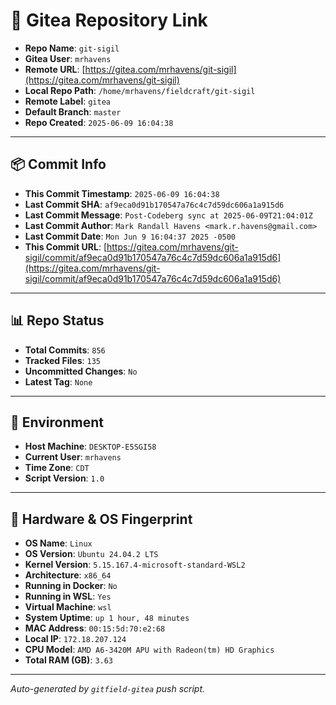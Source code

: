 # 🔗 Gitea Repository Link

- **Repo Name**: `git-sigil`
- **Gitea User**: `mrhavens`
- **Remote URL**: [https://gitea.com/mrhavens/git-sigil](https://gitea.com/mrhavens/git-sigil)
- **Local Repo Path**: `/home/mrhavens/fieldcraft/git-sigil`
- **Remote Label**: `gitea`
- **Default Branch**: `master`
- **Repo Created**: `2025-06-09 16:04:38`

---

## 📦 Commit Info

- **This Commit Timestamp**: `2025-06-09 16:04:38`
- **Last Commit SHA**: `af9eca0d91b170547a76c4c7d59dc606a1a915d6`
- **Last Commit Message**: `Post-Codeberg sync at 2025-06-09T21:04:01Z`
- **Last Commit Author**: `Mark Randall Havens <mark.r.havens@gmail.com>`
- **Last Commit Date**: `Mon Jun 9 16:04:37 2025 -0500`
- **This Commit URL**: [https://gitea.com/mrhavens/git-sigil/commit/af9eca0d91b170547a76c4c7d59dc606a1a915d6](https://gitea.com/mrhavens/git-sigil/commit/af9eca0d91b170547a76c4c7d59dc606a1a915d6)

---

## 📊 Repo Status

- **Total Commits**: `856`
- **Tracked Files**: `135`
- **Uncommitted Changes**: `No`
- **Latest Tag**: `None`

---

## 🧭 Environment

- **Host Machine**: `DESKTOP-E5SGI58`
- **Current User**: `mrhavens`
- **Time Zone**: `CDT`
- **Script Version**: `1.0`

---

## 🧬 Hardware & OS Fingerprint

- **OS Name**: `Linux`
- **OS Version**: `Ubuntu 24.04.2 LTS`
- **Kernel Version**: `5.15.167.4-microsoft-standard-WSL2`
- **Architecture**: `x86_64`
- **Running in Docker**: `No`
- **Running in WSL**: `Yes`
- **Virtual Machine**: `wsl`
- **System Uptime**: `up 1 hour, 48 minutes`
- **MAC Address**: `00:15:5d:70:e2:68`
- **Local IP**: `172.18.207.124`
- **CPU Model**: `AMD A6-3420M APU with Radeon(tm) HD Graphics`
- **Total RAM (GB)**: `3.63`

---

_Auto-generated by `gitfield-gitea` push script._
